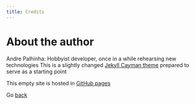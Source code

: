 ```yaml
---
title: Credits
---
```

# About the author
Andre Palhinha: Hobbyist developer, once in a while rehearsing new technologies
This is a slightly changed [Jekyll Cayman theme](https://github.com/pages-themes/cayman) prepared to serve as a starting point

This empty site is hosted in [GitHub pages](https://pages.github.com/)

Go [back](index.md)

